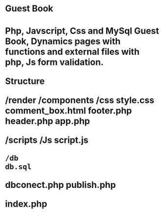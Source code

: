 <h1>Guest Book<h1>
<p>Php, Javscript, Css and MySql Guest Book, Dynamics pages with functions and external files with php, Js form validation.</p|>

<p>Structure</p>
<span>
/render
    /components
        /css
        style.css
        comment_box.html
        footer.php
        header.php
app.php


/scripts
    /Js
    script.js

    /db
    db.sql

dbconect.php
publish.php

index.php
</span>
